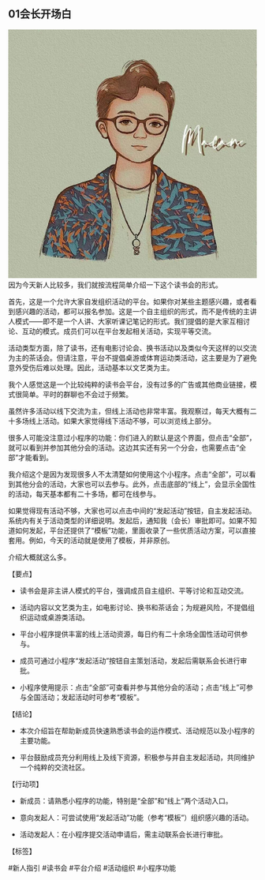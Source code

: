 
## 01会长开场白
![](image/b98275d28351574669335a3d1d5dec8b.jpg)
因为今天新人比较多，我们就按流程简单介绍一下这个读书会的形式。

首先，这是一个允许大家自发组织活动的平台。如果你对某些主题感兴趣，或者看到感兴趣的活动，都可以报名参加。这是一个自主组织的形式，而不是传统的主讲人模式——即不是一个人讲、大家听课记笔记的形式。我们提倡的是大家互相讨论、互动的模式。成员们可以在平台发起相关活动，实现平等交流。

活动类型方面，除了读书，还有电影讨论会、换书活动以及类似今天这样的以交流为主的茶话会。但请注意，平台不提倡桌游或体育运动类活动，这主要是为了避免意外受伤后难以处理。因此，活动基本以文艺类为主。

我个人感觉这是一个比较纯粹的读书会平台，没有过多的广告或其他商业链接，模式很简单。平时的群聊也不会过于频繁。

虽然许多活动以线下交流为主，但线上活动也非常丰富。我观察过，每天大概有二十多场线上活动。如果大家觉得线下活动不够，可以浏览线上部分。

很多人可能没注意过小程序的功能：你们进入的默认是这个界面，但点击“全部”，就可以看到并参加其他分会的活动。这边其实还有另一个分会，也需要点击“全部”才能看到。

我介绍这个是因为发现很多人不太清楚如何使用这个小程序。点击“全部”，可以看到其他分会的活动，大家也可以去参与。此外，点击底部的“线上”，会显示全国性的活动，每天基本都有二十多场，都可在线参与。

如果觉得现有活动不够，大家也可以点击中间的“发起活动”按钮，自主发起活动。系统内有关于活动类型的详细说明。发起后，通知我（会长）审批即可。如果不知道如何发起，平台还提供了“模板”功能，里面收录了一些优质活动方案，可以直接套用。例如，今天的活动就是使用了模板，并非原创。

介绍大概就这么多。

【要点】

- 读书会是非主讲人模式的平台，强调成员自主组织、平等讨论和互动交流。
    
- 活动内容以文艺类为主，如电影讨论、换书和茶话会；为规避风险，不提倡组织运动或桌游类活动。
    
- 平台小程序提供丰富的线上活动资源，每日约有二十余场全国性活动可供参与。
    
- 成员可通过小程序“发起活动”按钮自主策划活动，发起后需联系会长进行审批。
    
- 小程序使用提示：点击“全部”可查看并参与其他分会的活动；点击“线上”可参与全国活动；发起活动时可参考“模板”。
    

【结论】

- 本次介绍旨在帮助新成员快速熟悉读书会的运作模式、活动规范以及小程序的主要功能。
    
- 平台鼓励成员充分利用线上及线下资源，积极参与并自主发起活动，共同维护一个纯粹的交流社区。
    

【行动项】

- 新成员：请熟悉小程序的功能，特别是“全部”和“线上”两个活动入口。
    
- 意向发起人：可尝试使用“发起活动”功能（参考“模板”）组织感兴趣的活动。
    
- 活动发起人：在小程序提交活动申请后，需主动联系会长进行审批。
    

【标签】

#新人指引 #读书会 #平台介绍 #活动组织 #小程序功能